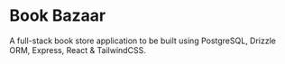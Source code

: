 # Book Bazaar

A full-stack book store application to be built using PostgreSQL, Drizzle ORM, Express, React & TailwindCSS.
